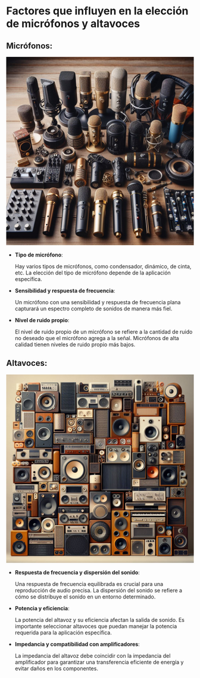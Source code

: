 # Factores que influyen en la elección de micrófonos y altavoces

## Micrófonos:

![micro](microfonos.jpg)

  - **Tipo de micrófono**:

    Hay varios tipos de micrófonos, como condensador, dinámico, de cinta, etc. La elección del tipo de micrófono depende de la aplicación específica. 

  - **Sensibilidad y respuesta de frecuencia**:

    Un micrófono con una sensibilidad y respuesta de frecuencia plana capturará un espectro completo de sonidos de manera más fiel.

  - **Nivel de ruido propio**:

    El nivel de ruido propio de un micrófono se refiere a la cantidad de ruido no deseado que el micrófono agrega a la señal. Micrófonos de alta calidad tienen niveles de ruido propio más bajos.

## Altavoces:

![altavoz](altavoces.jpg)

  - **Respuesta de frecuencia y dispersión del sonido**:

    Una respuesta de frecuencia equilibrada es crucial para una reproducción de audio precisa. La dispersión del sonido se refiere a cómo se distribuye el sonido en un entorno           determinado.

  - **Potencia y eficiencia**:

    La potencia del altavoz y su eficiencia afectan la salida de sonido. Es importante seleccionar altavoces que puedan manejar la potencia requerida para la aplicación                 específica.

  - **Impedancia y compatibilidad con amplificadores**:

    La impedancia del altavoz debe coincidir con la impedancia del amplificador para garantizar una transferencia eficiente de energía y evitar daños en los componentes.
